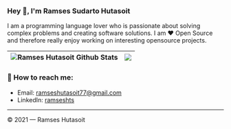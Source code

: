 ### Hey 👋, I'm Ramses Sudarto Hutasoit

I am a programming language lover who is passionate about solving complex problems and creating software solutions. I am ❤️ Open Source and therefore really enjoy working on interesting opensource projects.

| <img align="center" src="https://github-readme-stats.vercel.app/api?username=backndev&show_icons=true&include_all_commits=true&theme=buefy&hide_border=true" alt="Ramses Hutasoit Github Stats" /></a> | <img align="center" src="https://github-readme-stats.vercel.app/api/top-langs/?username=backndev&layout=compact&langs_count=10&hide_border=1&role=ORGANIZATION_MEMBER,OWNER,COLLABORATOR" /></a> |
| ------------- | ------------- |

### 🚀 How to reach me:
- Email: [ramseshutasoit77@gmail.com](ramseshutasoit77@gmail.com)
- LinkedIn: [ramseshts](https://www.linkedin.com/in/ramseshts/)

---

© 2021 — Ramses Hutasoit
